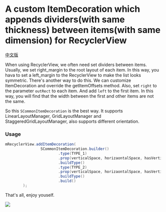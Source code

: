 # A custom ItemDecoration which appends dividers(with same thickness) between items(with same dimension) for RecyclerView

[中文版](README_zh.md)

When using RecyclerView, we often need set dividers between items. Usually, we set right_margin to the root layout of each item. In this way, you hava to set a left_margin to the RecyclerView to make the list looks symmetric. There's another way to do this. We can customize ItemDecoration and override the getItemOffsets method. Also, set `right` to the parameter `outRect` to each item. And add `left` to the first item. In this way, you will find that the width between the first and other items are not the same.

So this `SCommonItemDecoration` is the best way. It supports LinearLayoutManager, GridLayoutManager and StaggeredGridLayoutManager, also supports different orientation.

### Usage

``` java
mRecyclerView.addItemDecoration(
                SCommonItemDecoration.builder()
                        .type(TYPE_1)
                        .prop(verticalSpace, horizaontalSpace, hasVerticalEdge, hasHorizontalEdge)
                        .buildType()
                        .type(TYPE_2)
                        .prop(verticalSpace, horizaontalSpace, hasVerticalEdge, hasHorizontalEdge)
                        .buildType()
                        .build()
        );
```

That's all, enjoy youself.

![](demo.gif)
